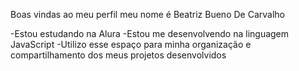 Boas vindas ao meu perfil
meu nome é Beatriz Bueno De Carvalho 

-Estou estudando na Alura 
-Estou me desenvolvendo na linguagem JavaScript
-Utilizo esse espaço para minha organização e compartilhamento dos meus projetos desenvolvidos 
